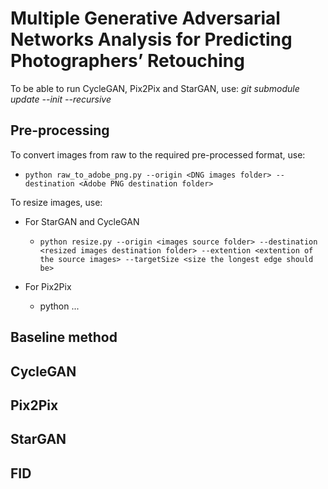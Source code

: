 # Multiple Generative Adversarial Networks Analysis for Predicting Photographers’ Retouching

To be able to run CycleGAN, Pix2Pix and StarGAN, use:
*git submodule update --init --recursive*

## Pre-processing

To convert images from raw to the required pre-processed format, use:
* ```python raw_to_adobe_png.py --origin <DNG images folder> --destination <Adobe PNG destination folder>```

To resize images, use:
* For StarGAN and CycleGAN
	- ```python resize.py --origin <images source folder> --destination <resized images destination folder> --extention <extention of the source images> --targetSize <size the longest edge should be>```

* For Pix2Pix
	- python ...

## Baseline method


## CycleGAN

## Pix2Pix

## StarGAN



## FID